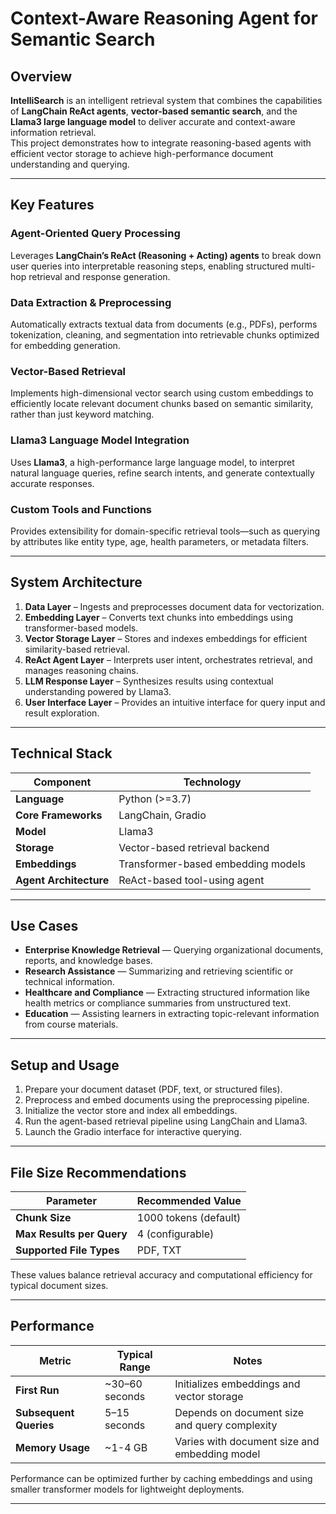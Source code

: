 # **Context-Aware Reasoning Agent for Semantic Search**

## **Overview**

**IntelliSearch** is an intelligent retrieval system that combines the capabilities of **LangChain ReAct agents**, **vector-based semantic search**, and the **Llama3 large language model** to deliver accurate and context-aware information retrieval.  
This project demonstrates how to integrate reasoning-based agents with efficient vector storage to achieve high-performance document understanding and querying.

---

## **Key Features**

###  **Agent-Oriented Query Processing**
Leverages **LangChain’s ReAct (Reasoning + Acting) agents** to break down user queries into interpretable reasoning steps, enabling structured multi-hop retrieval and response generation.

###  **Data Extraction & Preprocessing**
Automatically extracts textual data from documents (e.g., PDFs), performs tokenization, cleaning, and segmentation into retrievable chunks optimized for embedding generation.

### **Vector-Based Retrieval**
Implements high-dimensional vector search using custom embeddings to efficiently locate relevant document chunks based on semantic similarity, rather than just keyword matching.

###  **Llama3 Language Model Integration**
Uses **Llama3**, a high-performance large language model, to interpret natural language queries, refine search intents, and generate contextually accurate responses.

### **Custom Tools and Functions**
Provides extensibility for domain-specific retrieval tools—such as querying by attributes like entity type, age, health parameters, or metadata filters.



---

## **System Architecture**

1. **Data Layer** – Ingests and preprocesses document data for vectorization.  
2. **Embedding Layer** – Converts text chunks into embeddings using transformer-based models.  
3. **Vector Storage Layer** – Stores and indexes embeddings for efficient similarity-based retrieval.  
4. **ReAct Agent Layer** – Interprets user intent, orchestrates retrieval, and manages reasoning chains.  
5. **LLM Response Layer** – Synthesizes results using contextual understanding powered by Llama3.  
6. **User Interface Layer** – Provides an intuitive interface for query input and result exploration.

---

## **Technical Stack**

| Component | Technology |
|------------|-------------|
| **Language** | Python (>=3.7) |
| **Core Frameworks** | LangChain, Gradio |
| **Model** | Llama3 |
| **Storage** | Vector-based retrieval backend |
| **Embeddings** | Transformer-based embedding models |
| **Agent Architecture** | ReAct-based tool-using agent |

---

## **Use Cases**

- **Enterprise Knowledge Retrieval** — Querying organizational documents, reports, and knowledge bases.  
- **Research Assistance** — Summarizing and retrieving scientific or technical information.  
- **Healthcare and Compliance** — Extracting structured information like health metrics or compliance summaries from unstructured text.  
- **Education** — Assisting learners in extracting topic-relevant information from course materials.

---

## **Setup and Usage**

1. Prepare your document dataset (PDF, text, or structured files).  
2. Preprocess and embed documents using the preprocessing pipeline.  
3. Initialize the vector store and index all embeddings.  
4. Run the agent-based retrieval pipeline using LangChain and Llama3.  
5. Launch the Gradio interface for interactive querying.

---

## **File Size Recommendations**

| Parameter | Recommended Value |
|------------|------------------|
| **Chunk Size** | 1000 tokens (default) |
| **Max Results per Query** | 4 (configurable) |
| **Supported File Types** | PDF, TXT |

These values balance retrieval accuracy and computational efficiency for typical document sizes.

---

## **Performance**

| Metric | Typical Range | Notes |
|--------|----------------|-------|
| **First Run** | ~30–60 seconds | Initializes embeddings and vector storage |
| **Subsequent Queries** | 5–15 seconds | Depends on document size and query complexity |
| **Memory Usage** | ~1-4 GB | Varies with document size and embedding model |

Performance can be optimized further by caching embeddings and using smaller transformer models for lightweight deployments.

---




